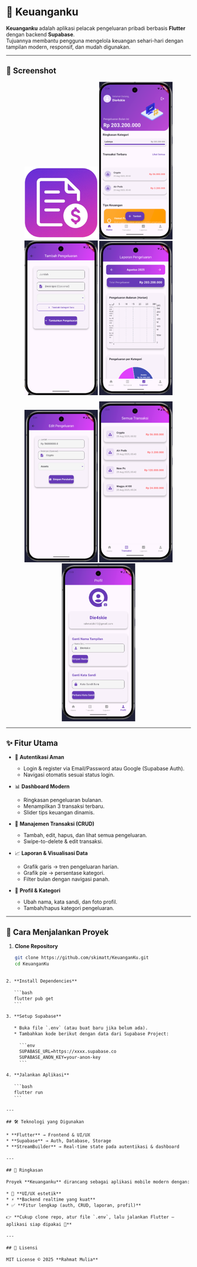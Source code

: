 # 📱 Keuanganku

**Keuanganku** adalah aplikasi pelacak pengeluaran pribadi berbasis **Flutter** dengan backend **Supabase**.  
Tujuannya membantu pengguna mengelola keuangan sehari-hari dengan tampilan modern, responsif, dan mudah digunakan.

---

## 📸 Screenshot
<p align="center">
  <img src="assets/logo.png" width="200"/>
  <img src="assets/readme/1.png" width="200"/>
  <img src="assets/readme/2.png" width="200"/>
  <img src="assets/readme/3.png" width="200"/>
</p>
<p align="center">
  <img src="assets/readme/4.png" width="200"/>
  <img src="assets/readme/5.png" width="200"/>
  <img src="assets/readme/6.png" width="200"/>
</p>

---

## ✨ Fitur Utama
- 🔐 **Autentikasi Aman**  
  - Login & register via Email/Password atau Google (Supabase Auth).  
  - Navigasi otomatis sesuai status login.

- 📊 **Dashboard Modern**  
  - Ringkasan pengeluaran bulanan.  
  - Menampilkan 3 transaksi terbaru.  
  - Slider tips keuangan dinamis.  

- 📝 **Manajemen Transaksi (CRUD)**  
  - Tambah, edit, hapus, dan lihat semua pengeluaran.  
  - Swipe-to-delete & edit transaksi.  

- 📈 **Laporan & Visualisasi Data**  
  - Grafik garis → tren pengeluaran harian.  
  - Grafik pie → persentase kategori.  
  - Filter bulan dengan navigasi panah.  

- 👤 **Profil & Kategori**  
  - Ubah nama, kata sandi, dan foto profil.  
  - Tambah/hapus kategori pengeluaran.  

---

## 🚀 Cara Menjalankan Proyek

1. **Clone Repository**
   ```bash
   git clone https://github.com/skimatt/KeuanganKu.git
   cd KeuanganKu
````

2. **Install Dependencies**

   ```bash
   flutter pub get
   ```

3. **Setup Supabase**

   * Buka file `.env` (atau buat baru jika belum ada).
   * Tambahkan kode berikut dengan data dari Supabase Project:

     ```env
     SUPABASE_URL=https://xxxx.supabase.co
     SUPABASE_ANON_KEY=your-anon-key
     ```

4. **Jalankan Aplikasi**

   ```bash
   flutter run
   ```

---

## 🛠️ Teknologi yang Digunakan

* **Flutter** → Frontend & UI/UX
* **Supabase** → Auth, Database, Storage
* **StreamBuilder** → Real-time state pada autentikasi & dashboard

---

## 📖 Ringkasan

Proyek **Keuanganku** dirancang sebagai aplikasi mobile modern dengan:

* 🎨 **UI/UX estetik**
* ⚡ **Backend realtime yang kuat**
* ✅ **Fitur lengkap (auth, CRUD, laporan, profil)**

👉 **Cukup clone repo, atur file `.env`, lalu jalankan Flutter – aplikasi siap dipakai 🚀**

---

## 📄 Lisensi

MIT License © 2025 **Rahmat Mulia**


